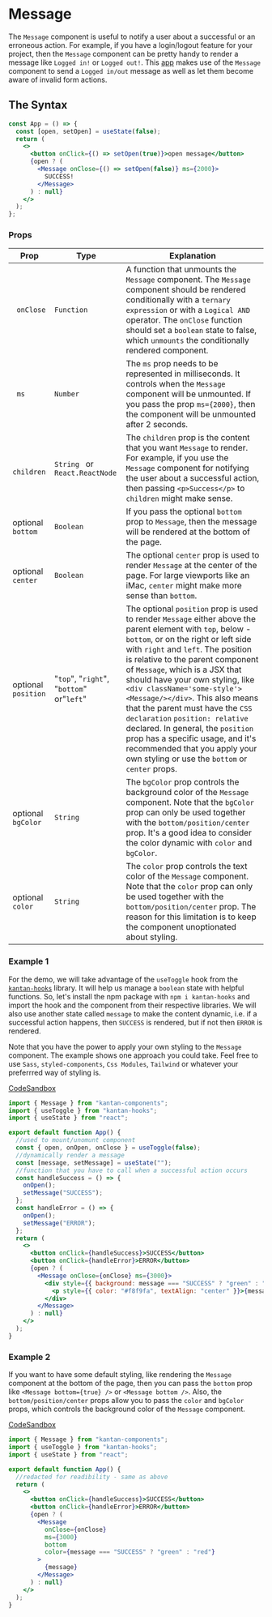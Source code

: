 # Message

The `Message` component is useful to notify a user about a successful or an erroneous action. For example, if you have a login/logout feature for your project, then the `Message` component can be pretty handy to render a message like `Logged in!` or `Logged out!`. This [app](https://next-forum.netlify.app/) makes use of the `Message` component to send a `Logged in/out` message as well as let them become aware of invalid form actions.

## The Syntax

```jsx
const App = () => {
  const [open, setOpen] = useState(false);
  return (
    <>
      <button onClick={() => setOpen(true)}>open message</button>
      {open ? (
        <Message onClose={() => setOpen(false)} ms={2000}>
          SUCCESS!
        </Message>
      ) : null}
    </>
  );
};
```

### Props

| Prop                | Type                                      | Explanation                                                                                                                                                                                                                                                                                                                                                                                                                                                                                                                                                                                         |
| ------------------- | ----------------------------------------- | --------------------------------------------------------------------------------------------------------------------------------------------------------------------------------------------------------------------------------------------------------------------------------------------------------------------------------------------------------------------------------------------------------------------------------------------------------------------------------------------------------------------------------------------------------------------------------------------------- |
| ` onClose`          | `Function `                               | A function that unmounts the `Message` component. The `Message` component should be rendered conditionally with a `ternary expression` or with a `Logical AND` operator. The `onClose` function should set a `boolean` state to false, which `unmounts` the conditionally rendered component.                                                                                                                                                                                                                                                                                                       |
| ` ms`               | `Number `                                 | The `ms` prop needs to be represented in milliseconds. It controls when the `Message` component will be unmounted. If you pass the prop `ms={2000}`, then the component will be unmounted after 2 seconds.                                                                                                                                                                                                                                                                                                                                                                                          |
| ` children`         | `String ` or `React.ReactNode`            | The `children` prop is the content that you want `Message` to render. For example, if you use the `Message` component for notifying the user about a successful action, then passing `<p>Success</p>` to `children` might make sense.                                                                                                                                                                                                                                                                                                                                                               |
| optional ` bottom`  | `Boolean `                                | If you pass the optional `bottom` prop to `Message`, then the message will be rendered at the bottom of the page.                                                                                                                                                                                                                                                                                                                                                                                                                                                                                   |
| optional `center`   | `Boolean `                                | The optional `center` prop is used to render `Message` at the center of the page. For large viewports like an iMac, `center` might make more sense than `bottom`.                                                                                                                                                                                                                                                                                                                                                                                                                                   |
| optional `position` | "`top`", "`right`", "`bottom`" or"`left`" | The optional `position` prop is used to render `Message` either above the parent element with `top`, below - `bottom`, or on the right or left side with `right` and `left`. The position is relative to the parent component of `Message`, which is a JSX that should have your own styling, like `<div className='some-style'><Message/></div>`. This also means that the parent must have the `CSS declaration` `position: relative` declared. In general, the `position` prop has a specific usage, and it's recommended that you apply your own styling or use the `bottom` or `center` props. |
| optional `bgColor`  | `String`                                  | The `bgColor` prop controls the background color of the `Message` component. Note that the `bgColor` prop can only be used together with the `bottom/position/center` prop. It's a good idea to consider the color dynamic with `color` and `bgColor`.                                                                                                                                                                                                                                                                                                                                              |
| optional `color`    | `String`                                  | The `color` prop controls the text color of the `Message` component. Note that the `color` prop can only be used together with the `bottom/position/center` prop. The reason for this limitation is to keep the component unoptionated about styling.                                                                                                                                                                                                                                                                                                                                               |

### Example 1

For the demo, we will take advantage of the `useToggle` hook from the [`kantan-hooks`](https://kantan-hooks-docs.netlify.app/docs/intro/#installation) library. It will help us manage a `boolean` state with helpful functions. So, let's install the npm package with `npm i kantan-hooks` and import the hook and the component from their respective libraries. We will also use another state called `message` to make the content dynamic, i.e. if a successful action happens, then `SUCCESS` is rendered, but if not then `ERROR` is rendered.

Note that you have the power to apply your own styling to the `Message` component. The example shows one approach you could take. Feel free to use `Sass`, `styled-components`, `Css Modules`, `Tailwind` or whatever your preferrred way of styling is.

[CodeSandbox](https://f0524.csb.app/message)

```jsx title="src/App.js"
import { Message } from "kantan-components";
import { useToggle } from "kantan-hooks";
import { useState } from "react";

export default function App() {
  //used to mount/unomunt component
  const { open, onOpen, onClose } = useToggle(false);
  //dynamically render a message
  const [message, setMessage] = useState("");
  //function that you have to call when a successful action occurs
  const handleSuccess = () => {
    onOpen();
    setMessage("SUCCESS");
  };
  const handleError = () => {
    onOpen();
    setMessage("ERROR");
  };
  return (
    <>
      <button onClick={handleSuccess}>SUCCESS</button>
      <button onClick={handleError}>ERROR</button>
      {open ? (
        <Message onClose={onClose} ms={3000}>
          <div style={{ background: message === "SUCCESS" ? "green" : "red" }}>
            <p style={{ color: "#f8f9fa", textAlign: "center" }}>{message}</p>
          </div>
        </Message>
      ) : null}
    </>
  );
}
```

### Example 2

If you want to have some default styling, like rendering the `Message` component at the bottom of the page, then you can pass the `bottom` prop like `<Message bottom={true} />` or `<Message bottom />`. Also, the `bottom/position/center` props allow you to pass the `color` and `bgColor` props, which controls the background color of the `Message` component.

[CodeSandbox](https://f0524.csb.app/message)

```jsx title="src/App.js"
import { Message } from "kantan-components";
import { useToggle } from "kantan-hooks";
import { useState } from "react";

export default function App() {
  //redacted for readibility - same as above
  return (
    <>
      <button onClick={handleSuccess}>SUCCESS</button>
      <button onClick={handleError}>ERROR</button>
      {open ? (
        <Message
          onClose={onClose}
          ms={3000}
          bottom
          color={message === "SUCCESS" ? "green" : "red"}
        >
          {message}
        </Message>
      ) : null}
    </>
  );
}
```
